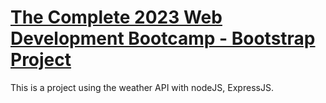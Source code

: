 # [The Complete 2023 Web Development Bootcamp - Bootstrap Project](https://www.udemy.com/course/the-complete-web-development-bootcamp/)

This is a project using the weather API with nodeJS, ExpressJS.
